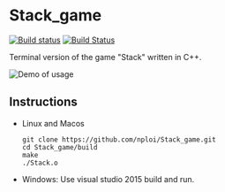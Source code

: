 # Stack_game
[![Build status](https://ci.appveyor.com/api/projects/status/3d789stpq7s2s0gd/branch/master?svg=true)](https://ci.appveyor.com/project/nploi/stack-game) [![Build Status](https://travis-ci.com/nploi/Stack_game.svg?branch=master)](https://travis-ci.com/nploi/Stack_game)

Terminal version of the game "Stack" written in C++.

![Demo of usage](image/demo.gif)

## Instructions
* Linux and Macos
    ````
    git clone https://github.com/nploi/Stack_game.git
    cd Stack_game/build
    make
    ./Stack.o
    
    ````

* Windows: Use visual studio 2015 build and run.